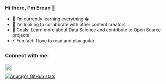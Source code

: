 ### Hi there, I'm Ercan 👋



- 🌱 I’m currently learning everything �
- 👯 I’m looking to collaborate with other content creators
- 🥅 Goals: Learn more about Data Science and contribute to Open Source projects
- ⚡ Fun fact: I love to read and play guitar 

### Connect with me:


[<img align="left" alt="ercantuncay | LinkedIn" width="22px" src="https://cdn.jsdelivr.net/npm/simple-icons@v3/icons/linkedin.svg" />][linkedin]


<br />


[![Anurag's GitHub stats](https://github-readme-stats.vercel.app/api?username=ercantncy)](https://github.com/anuraghazra/github-readme-stats)


[linkedin]: https://linkedin.com/in/ercantuncay
